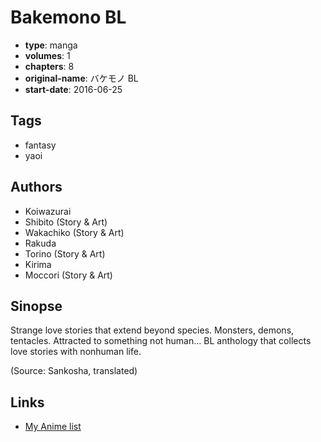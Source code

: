 # Bakemono BL

-   **type**: manga
-   **volumes**: 1
-   **chapters**: 8
-   **original-name**: バケモノ BL
-   **start-date**: 2016-06-25

## Tags

-   fantasy
-   yaoi

## Authors

-   Koiwazurai
-   Shibito (Story & Art)
-   Wakachiko (Story & Art)
-   Rakuda
-   Torino (Story & Art)
-   Kirima
-   Moccori (Story & Art)

## Sinopse

Strange love stories that extend beyond species. Monsters, demons, tentacles. Attracted to something not human... BL anthology that collects love stories with nonhuman life.

(Source: Sankosha, translated)

## Links

-   [My Anime list](https://myanimelist.net/manga/104559/Bakemono_BL)
